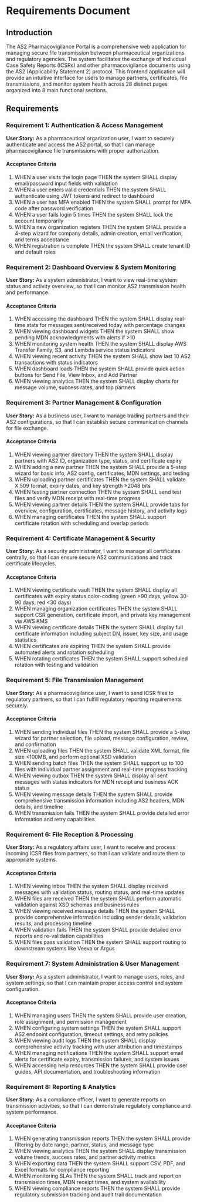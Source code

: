 # Requirements Document

## Introduction

The AS2 Pharmacovigilance Portal is a comprehensive web application for managing secure file transmission between pharmaceutical organizations and regulatory agencies. The system facilitates the exchange of Individual Case Safety Reports (ICSRs) and other pharmacovigilance documents using the AS2 (Applicability Statement 2) protocol. This frontend application will provide an intuitive interface for users to manage partners, certificates, file transmissions, and monitor system health across 28 distinct pages organized into 8 main functional sections.

## Requirements

### Requirement 1: Authentication & Access Management

**User Story:** As a pharmaceutical organization user, I want to securely authenticate and access the AS2 portal, so that I can manage pharmacovigilance file transmissions with proper authorization.

#### Acceptance Criteria

1. WHEN a user visits the login page THEN the system SHALL display email/password input fields with validation
2. WHEN a user enters valid credentials THEN the system SHALL authenticate using JWT tokens and redirect to dashboard
3. WHEN a user has MFA enabled THEN the system SHALL prompt for MFA code after password verification
4. WHEN a user fails login 5 times THEN the system SHALL lock the account temporarily
5. WHEN a new organization registers THEN the system SHALL provide a 4-step wizard for company details, admin creation, email verification, and terms acceptance
6. WHEN registration is complete THEN the system SHALL create tenant ID and default roles

### Requirement 2: Dashboard Overview & System Monitoring

**User Story:** As a system administrator, I want to view real-time system status and activity overview, so that I can monitor AS2 transmission health and performance.

#### Acceptance Criteria

1. WHEN accessing the dashboard THEN the system SHALL display real-time stats for messages sent/received today with percentage changes
2. WHEN viewing dashboard widgets THEN the system SHALL show pending MDN acknowledgments with alerts if >10
3. WHEN monitoring system health THEN the system SHALL display AWS Transfer Family, S3, and Lambda service status indicators
4. WHEN viewing recent activity THEN the system SHALL show last 10 AS2 transactions with status indicators
5. WHEN dashboard loads THEN the system SHALL provide quick action buttons for Send File, View Inbox, and Add Partner
6. WHEN viewing analytics THEN the system SHALL display charts for message volume, success rates, and top partners

### Requirement 3: Partner Management & Configuration

**User Story:** As a business user, I want to manage trading partners and their AS2 configurations, so that I can establish secure communication channels for file exchange.

#### Acceptance Criteria

1. WHEN viewing partner directory THEN the system SHALL display partners with AS2 ID, organization type, status, and certificate expiry
2. WHEN adding a new partner THEN the system SHALL provide a 5-step wizard for basic info, AS2 config, certificates, MDN settings, and testing
3. WHEN uploading partner certificates THEN the system SHALL validate X.509 format, expiry dates, and key strength ≥2048 bits
4. WHEN testing partner connection THEN the system SHALL send test files and verify MDN receipt with real-time progress
5. WHEN viewing partner details THEN the system SHALL provide tabs for overview, configuration, certificates, message history, and activity logs
6. WHEN managing certificates THEN the system SHALL support certificate rotation with scheduling and overlap periods

### Requirement 4: Certificate Management & Security

**User Story:** As a security administrator, I want to manage all certificates centrally, so that I can ensure secure AS2 communications and track certificate lifecycles.

#### Acceptance Criteria

1. WHEN viewing certificate vault THEN the system SHALL display all certificates with expiry status color-coding (green >90 days, yellow 30-90 days, red <30 days)
2. WHEN managing organization certificates THEN the system SHALL support CSR generation, certificate import, and private key management via AWS KMS
3. WHEN viewing certificate details THEN the system SHALL display full certificate information including subject DN, issuer, key size, and usage statistics
4. WHEN certificates are expiring THEN the system SHALL provide automated alerts and rotation scheduling
5. WHEN rotating certificates THEN the system SHALL support scheduled rotation with testing and validation

### Requirement 5: File Transmission Management

**User Story:** As a pharmacovigilance user, I want to send ICSR files to regulatory partners, so that I can fulfill regulatory reporting requirements securely.

#### Acceptance Criteria

1. WHEN sending individual files THEN the system SHALL provide a 5-step wizard for partner selection, file upload, message configuration, review, and confirmation
2. WHEN uploading files THEN the system SHALL validate XML format, file size <100MB, and perform optional XSD validation
3. WHEN sending batch files THEN the system SHALL support up to 100 files with individual partner assignment and real-time progress tracking
4. WHEN viewing outbox THEN the system SHALL display all sent messages with status indicators for MDN receipt and business ACK status
5. WHEN viewing message details THEN the system SHALL provide comprehensive transmission information including AS2 headers, MDN details, and timeline
6. WHEN transmission fails THEN the system SHALL provide detailed error information and retry capabilities

### Requirement 6: File Reception & Processing

**User Story:** As a regulatory affairs user, I want to receive and process incoming ICSR files from partners, so that I can validate and route them to appropriate systems.

#### Acceptance Criteria

1. WHEN viewing inbox THEN the system SHALL display received messages with validation status, routing status, and real-time updates
2. WHEN files are received THEN the system SHALL perform automatic validation against XSD schemas and business rules
3. WHEN viewing received message details THEN the system SHALL provide comprehensive information including sender details, validation results, and processing timeline
4. WHEN validation fails THEN the system SHALL provide detailed error reports and re-validation capabilities
5. WHEN files pass validation THEN the system SHALL support routing to downstream systems like Veeva or Argus

### Requirement 7: System Administration & User Management

**User Story:** As a system administrator, I want to manage users, roles, and system settings, so that I can maintain proper access control and system configuration.

#### Acceptance Criteria

1. WHEN managing users THEN the system SHALL provide user creation, role assignment, and permission management
2. WHEN configuring system settings THEN the system SHALL support AS2 endpoint configuration, timeout settings, and retry policies
3. WHEN viewing audit logs THEN the system SHALL display comprehensive activity tracking with user attribution and timestamps
4. WHEN managing notifications THEN the system SHALL support email alerts for certificate expiry, transmission failures, and system issues
5. WHEN accessing help resources THEN the system SHALL provide user guides, API documentation, and troubleshooting information

### Requirement 8: Reporting & Analytics

**User Story:** As a compliance officer, I want to generate reports on transmission activities, so that I can demonstrate regulatory compliance and system performance.

#### Acceptance Criteria

1. WHEN generating transmission reports THEN the system SHALL provide filtering by date range, partner, status, and message type
2. WHEN viewing analytics THEN the system SHALL display transmission volume trends, success rates, and partner activity metrics
3. WHEN exporting data THEN the system SHALL support CSV, PDF, and Excel formats for compliance reporting
4. WHEN monitoring SLAs THEN the system SHALL track and report on transmission times, MDN receipt times, and system availability
5. WHEN viewing compliance reports THEN the system SHALL provide regulatory submission tracking and audit trail documentation